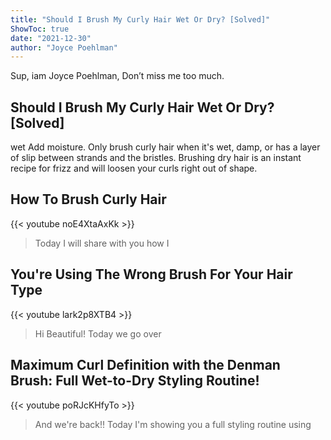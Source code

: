 ```yaml
---
title: "Should I Brush My Curly Hair Wet Or Dry? [Solved]"
ShowToc: true 
date: "2021-12-30"
author: "Joyce Poehlman" 
---
```


Sup, iam Joyce Poehlman, Don’t miss me too much.
## Should I Brush My Curly Hair Wet Or Dry? [Solved]
wet Add moisture. Only brush curly hair when it's wet, damp, or has a layer of slip between strands and the bristles. Brushing dry hair is an instant recipe for frizz and will loosen your curls right out of shape.

## How To Brush Curly Hair
{{< youtube noE4XtaAxKk >}}
>Today I will share with you how I 

## You're Using The Wrong Brush For Your Hair Type
{{< youtube lark2p8XTB4 >}}
>Hi Beautiful! Today we go over 

## Maximum Curl Definition with the Denman Brush: Full Wet-to-Dry Styling Routine!
{{< youtube poRJcKHfyTo >}}
>And we're back!! Today I'm showing you a full styling routine using 

